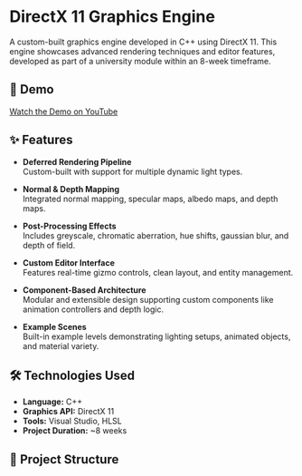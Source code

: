 # DirectX 11 Graphics Engine

A custom-built graphics engine developed in C++ using DirectX 11. This engine showcases advanced rendering techniques and editor features, developed as part of a university module within an 8-week timeframe.

## 🎥 Demo

[Watch the Demo on YouTube](https://www.youtube.com/YOUR_VIDEO_URL_HERE)

## ✨ Features

- **Deferred Rendering Pipeline**  
  Custom-built with support for multiple dynamic light types.

- **Normal & Depth Mapping**  
  Integrated normal mapping, specular maps, albedo maps, and depth maps.

- **Post-Processing Effects**  
  Includes greyscale, chromatic aberration, hue shifts, gaussian blur, and depth of field.

- **Custom Editor Interface**  
  Features real-time gizmo controls, clean layout, and entity management.

- **Component-Based Architecture**  
  Modular and extensible design supporting custom components like animation controllers and depth logic.

- **Example Scenes**  
  Built-in example levels demonstrating lighting setups, animated objects, and material variety.

## 🛠 Technologies Used

- **Language:** C++  
- **Graphics API:** DirectX 11  
- **Tools:** Visual Studio, HLSL  
- **Project Duration:** ~8 weeks

## 📂 Project Structure

